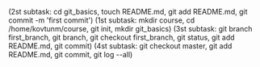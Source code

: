 (2st subtask: cd git_basics, touch README.md, git add README.md, git commit -m 'first commit')
(1st subtask: mkdir course, cd /home/kovtunm/course, git init, mkdir git_basics)
(3st subtask: git branch first_branch, git branch, git checkout first_branch, git status, git add README.md, git commit)
(4st subtask: git checkout master, git add README.md, git commit, git log --all)